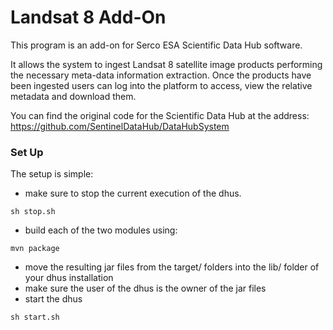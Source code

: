 # Landsat 8 Add-On #

This program is an add-on for Serco ESA Scientific Data Hub software. 

It allows the system to ingest Landsat 8 satellite image products performing the necessary meta-data information extraction.
Once the products have been ingested users can log into the platform to access, view the relative metadata and download them.

You can find the original code for the Scientific Data Hub at the address: https://github.com/SentinelDataHub/DataHubSystem


### Set Up ###

The setup is simple:

* make sure to stop the current execution of the dhus.
```
sh stop.sh
```

* build each of the two modules using:
```
mvn package
```
* move the resulting jar files from the target/ folders into the lib/ folder of your dhus installation
* make sure the user of the dhus is the owner of the jar files
* start the dhus
```
sh start.sh
```
